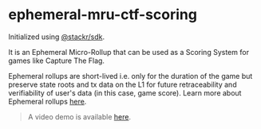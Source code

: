 # ephemeral-mru-ctf-scoring

Initialized using [@stackr/sdk](https://www.stackrlabs.xyz/).

It is an Ephemeral Micro-Rollup that can be used as a Scoring System for games like Capture The Flag.

Ephemeral rollups are short-lived i.e. only for the duration of the game but preserve state roots and tx data on the L1 for future retraceability and verifiability of user's data (in this case, game score). Learn more about Ephemeral rollups [here](https://mirror.xyz/stackrlabs.eth/B-3hUw4Y8L3yWAqzsYWn9KddwluR0oZSHZ3c4K7r9VY).

> A video demo is available [here](https://twitter.com/zkcat_eth/status/1776645571928850770).
